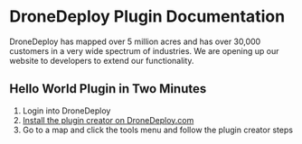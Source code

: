 # DroneDeploy Plugin Documentation

DroneDeploy has mapped over 5 million acres and has over 30,000 customers in a very wide spectrum of industries. We are opening up our website to developers to extend our functionality.



## Hello World Plugin in Two Minutes

1. Login into DroneDeploy
2. [Install the plugin creator on DroneDeploy.com](https://www.dronedeploy.com/app2/settings/install/aHR0cHM6Ly9zMy11cy13ZXN0LTEuYW1hem9uYXdzLmNvbS9kcm9uZS5kZXBsb3kucGx1Z2lucy9hcHAtY3JlYXRvci9hcHAtY3JlYXRvci5wbHVnaW4udHM=) 
3. Go to a map and click the tools menu and follow the plugin creator steps 